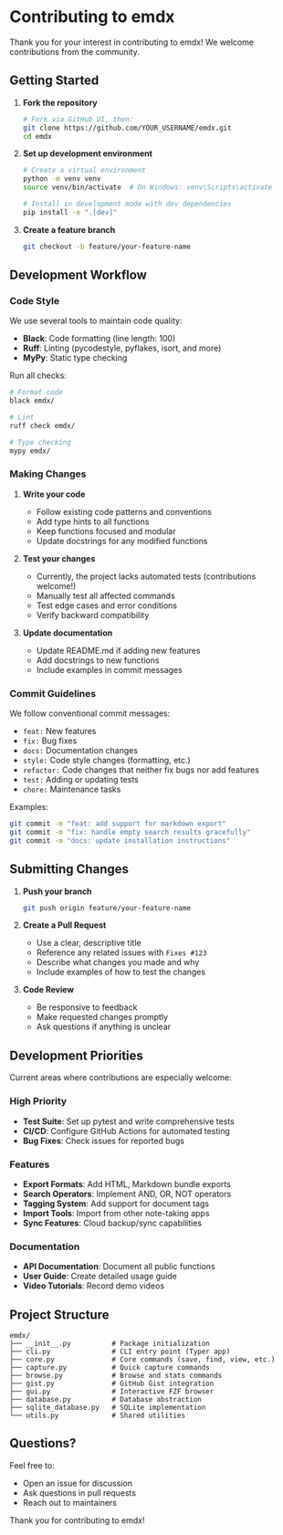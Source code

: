 # Contributing to emdx

Thank you for your interest in contributing to emdx! We welcome contributions from the community.

## Getting Started

1. **Fork the repository**
   ```bash
   # Fork via GitHub UI, then:
   git clone https://github.com/YOUR_USERNAME/emdx.git
   cd emdx
   ```

2. **Set up development environment**
   ```bash
   # Create a virtual environment
   python -m venv venv
   source venv/bin/activate  # On Windows: venv\Scripts\activate
   
   # Install in development mode with dev dependencies
   pip install -e ".[dev]"
   ```

3. **Create a feature branch**
   ```bash
   git checkout -b feature/your-feature-name
   ```

## Development Workflow

### Code Style

We use several tools to maintain code quality:

- **Black**: Code formatting (line length: 100)
- **Ruff**: Linting (pycodestyle, pyflakes, isort, and more)
- **MyPy**: Static type checking

Run all checks:
```bash
# Format code
black emdx/

# Lint
ruff check emdx/

# Type checking
mypy emdx/
```

### Making Changes

1. **Write your code**
   - Follow existing code patterns and conventions
   - Add type hints to all functions
   - Keep functions focused and modular
   - Update docstrings for any modified functions

2. **Test your changes**
   - Currently, the project lacks automated tests (contributions welcome!)
   - Manually test all affected commands
   - Test edge cases and error conditions
   - Verify backward compatibility

3. **Update documentation**
   - Update README.md if adding new features
   - Add docstrings to new functions
   - Include examples in commit messages

### Commit Guidelines

We follow conventional commit messages:

- `feat:` New features
- `fix:` Bug fixes
- `docs:` Documentation changes
- `style:` Code style changes (formatting, etc.)
- `refactor:` Code changes that neither fix bugs nor add features
- `test:` Adding or updating tests
- `chore:` Maintenance tasks

Examples:
```bash
git commit -m "feat: add support for markdown export"
git commit -m "fix: handle empty search results gracefully"
git commit -m "docs: update installation instructions"
```

## Submitting Changes

1. **Push your branch**
   ```bash
   git push origin feature/your-feature-name
   ```

2. **Create a Pull Request**
   - Use a clear, descriptive title
   - Reference any related issues with `Fixes #123`
   - Describe what changes you made and why
   - Include examples of how to test the changes

3. **Code Review**
   - Be responsive to feedback
   - Make requested changes promptly
   - Ask questions if anything is unclear

## Development Priorities

Current areas where contributions are especially welcome:

### High Priority
- **Test Suite**: Set up pytest and write comprehensive tests
- **CI/CD**: Configure GitHub Actions for automated testing
- **Bug Fixes**: Check issues for reported bugs

### Features
- **Export Formats**: Add HTML, Markdown bundle exports
- **Search Operators**: Implement AND, OR, NOT operators
- **Tagging System**: Add support for document tags
- **Import Tools**: Import from other note-taking apps
- **Sync Features**: Cloud backup/sync capabilities

### Documentation
- **API Documentation**: Document all public functions
- **User Guide**: Create detailed usage guide
- **Video Tutorials**: Record demo videos

## Project Structure

```
emdx/
├── __init__.py          # Package initialization
├── cli.py               # CLI entry point (Typer app)
├── core.py              # Core commands (save, find, view, etc.)
├── capture.py           # Quick capture commands
├── browse.py            # Browse and stats commands
├── gist.py              # GitHub Gist integration
├── gui.py               # Interactive FZF browser
├── database.py          # Database abstraction
├── sqlite_database.py   # SQLite implementation
└── utils.py             # Shared utilities
```

## Questions?

Feel free to:
- Open an issue for discussion
- Ask questions in pull requests
- Reach out to maintainers

Thank you for contributing to emdx!